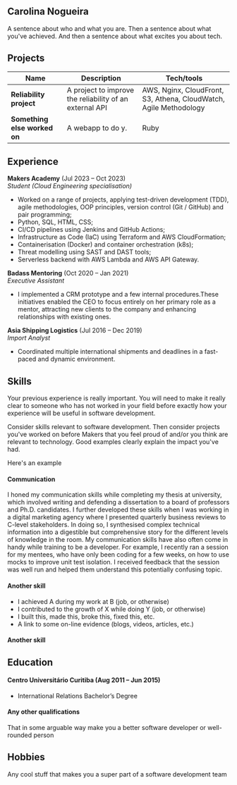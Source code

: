 ## Carolina Nogueira

A sentence about who and what you are. Then a sentence about what you've achieved. And then a sentence about what excites you about tech.

## Projects

| Name                         | Description                                             | Tech/tools                                                        |
| ---------------------------- | ------------------------------------------------------- | ----------------------------------------------------------------- |
| **Reliability project**      | A project to improve the reliability of an external API | AWS, Nginx, CloudFront, S3, Athena, CloudWatch, Agile Methodology |
| **Something else worked on** | A webapp to do y. | Ruby              |

## Experience

**Makers Academy** (Jul 2023 – Oct 2023)  
_Student (Cloud Engineering specialisation)_

- Worked on a range of projects, applying test-driven development (TDD), agile methodologies, OOP principles, version control (Git / GitHub) and pair programming;
- Python, SQL, HTML, CSS;
- CI/CD pipelines using Jenkins and GitHub Actions;
- Infrastructure as Code (IaC) using Terraform and AWS CloudFormation;
- Containerisation (Docker) and container orchestration (k8s);
- Threat modelling using SAST and DAST tools;
- Serverless backend with AWS Lambda and AWS API Gateway.

**Badass Mentoring** (Oct 2020 – Jan 2021)  
_Executive Assistant_

- I implemented a CRM prototype and a few internal procedures.These initiatives enabled the CEO to focus entirely on her primary role as a mentor, attracting new clients to the company and enhancing relationships with existing ones.

**Asia Shipping Logistics** (Jul 2016 – Dec 2019)  
_Import Analyst_

- Coordinated multiple international shipments and deadlines in a fast-paced and dynamic environment.

## Skills

Your previous experience is really important. You will need to make it really clear to someone who has not worked in your field before exactly how your experience will be useful in software development.

Consider skills relevant to software development. Then consider projects you've worked on before Makers that you feel proud of and/or you think are relevant to technology. Good examples clearly explain the impact you've had. 


Here's an example

#### Communication
I honed my communication skills while completing my thesis at university, which involved writing and defending a dissertation to a board of professors and Ph.D. candidates. I further developed these skills when I was working in a digital marketing agency where I presented quarterly business reviews to C-level stakeholders. In doing so, I synthesised complex technical information into a digestible but comprehensive story for the different levels of knowledge in the room. My communication skills have also often come in handy while training to be a developer. For example, I recently ran a session for my mentees, who have only been coding for a few weeks, on how to use mocks to improve unit test isolation. I received feedback that the session was well run and helped them understand this potentially confusing topic.

#### Another skill

- I achieved A during my work at B (job, or otherwise)
- I contributed to the growth of X while doing Y (job, or otherwise)
- I built this, made this, broke this, fixed this, etc.
- A link to some on-line evidence (blogs, videos, articles, etc.)

#### Another skill


## Education

#### Centro Universitário Curitiba (Aug 2011 – Jun 2015)

- International Relations Bachelor’s Degree
  

#### Any other qualifications

That in some arguable way make you a better software developer or well-rounded person

## Hobbies

Any cool stuff that makes you a super part of a software development team
